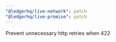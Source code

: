 ```yaml
---
"@ledgerhq/live-network": patch
"@ledgerhq/live-promise": patch
---
```


Prevent unnecessary http retries when 422
